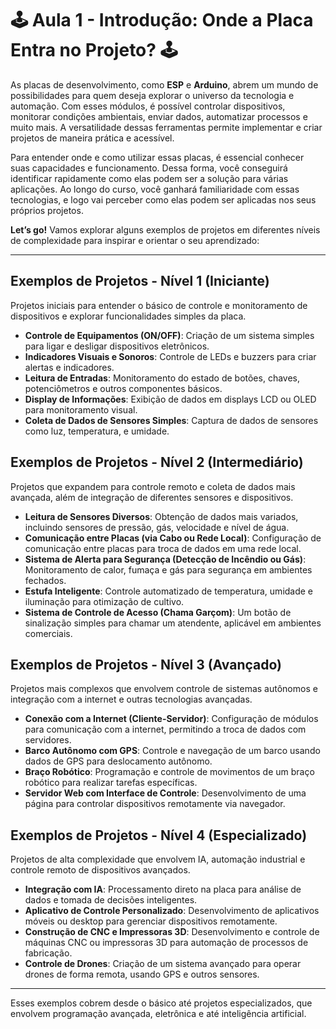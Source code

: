 # 🕹 Aula 1 - Introdução: Onde a Placa Entra no Projeto? 🕹

As placas de desenvolvimento, como **ESP** e **Arduino**, abrem um mundo de possibilidades para quem deseja explorar o universo da tecnologia e automação. Com esses módulos, é possível controlar dispositivos, monitorar condições ambientais, enviar dados, automatizar processos e muito mais. A versatilidade dessas ferramentas permite implementar e criar projetos de maneira prática e acessível.

Para entender onde e como utilizar essas placas, é essencial conhecer suas capacidades e funcionamento. Dessa forma, você conseguirá identificar rapidamente como elas podem ser a solução para várias aplicações. Ao longo do curso, você ganhará familiaridade com essas tecnologias, e logo vai perceber como elas podem ser aplicadas nos seus próprios projetos.

**Let’s go!** Vamos explorar alguns exemplos de projetos em diferentes níveis de complexidade para inspirar e orientar o seu aprendizado:

---

## Exemplos de Projetos - Nível 1 (Iniciante)
Projetos iniciais para entender o básico de controle e monitoramento de dispositivos e explorar funcionalidades simples da placa.

- **Controle de Equipamentos (ON/OFF)**: Criação de um sistema simples para ligar e desligar dispositivos eletrônicos.
- **Indicadores Visuais e Sonoros**: Controle de LEDs e buzzers para criar alertas e indicadores.
- **Leitura de Entradas**: Monitoramento do estado de botões, chaves, potenciômetros e outros componentes básicos.
- **Display de Informações**: Exibição de dados em displays LCD ou OLED para monitoramento visual.
- **Coleta de Dados de Sensores Simples**: Captura de dados de sensores como luz, temperatura, e umidade.

## Exemplos de Projetos - Nível 2 (Intermediário)
Projetos que expandem para controle remoto e coleta de dados mais avançada, além de integração de diferentes sensores e dispositivos.

- **Leitura de Sensores Diversos**: Obtenção de dados mais variados, incluindo sensores de pressão, gás, velocidade e nível de água.
- **Comunicação entre Placas (via Cabo ou Rede Local)**: Configuração de comunicação entre placas para troca de dados em uma rede local.
- **Sistema de Alerta para Segurança (Detecção de Incêndio ou Gás)**: Monitoramento de calor, fumaça e gás para segurança em ambientes fechados.
- **Estufa Inteligente**: Controle automatizado de temperatura, umidade e iluminação para otimização de cultivo.
- **Sistema de Controle de Acesso (Chama Garçom)**: Um botão de sinalização simples para chamar um atendente, aplicável em ambientes comerciais.

## Exemplos de Projetos - Nível 3 (Avançado)
Projetos mais complexos que envolvem controle de sistemas autônomos e integração com a internet e outras tecnologias avançadas.

- **Conexão com a Internet (Cliente-Servidor)**: Configuração de módulos para comunicação com a internet, permitindo a troca de dados com servidores.
- **Barco Autônomo com GPS**: Controle e navegação de um barco usando dados de GPS para deslocamento autônomo.
- **Braço Robótico**: Programação e controle de movimentos de um braço robótico para realizar tarefas específicas.
- **Servidor Web com Interface de Controle**: Desenvolvimento de uma página para controlar dispositivos remotamente via navegador.

## Exemplos de Projetos - Nível 4 (Especializado)
Projetos de alta complexidade que envolvem IA, automação industrial e controle remoto de dispositivos avançados.

- **Integração com IA**: Processamento direto na placa para análise de dados e tomada de decisões inteligentes.
- **Aplicativo de Controle Personalizado**: Desenvolvimento de aplicativos móveis ou desktop para gerenciar dispositivos remotamente.
- **Construção de CNC e Impressoras 3D**: Desenvolvimento e controle de máquinas CNC ou impressoras 3D para automação de processos de fabricação.
- **Controle de Drones**: Criação de um sistema avançado para operar drones de forma remota, usando GPS e outros sensores.

---

Esses exemplos cobrem desde o básico até projetos especializados, que envolvem programação avançada, eletrônica e até inteligência artificial.
